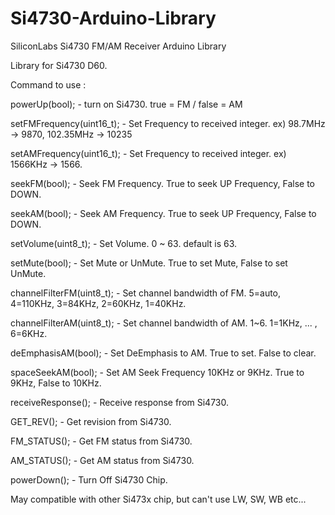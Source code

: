 # Si4730-Arduino-Library
SiliconLabs Si4730 FM/AM Receiver Arduino Library

Library for Si4730 D60.




Command to use : 


powerUp(bool); - turn on Si4730.  true = FM  /  false = AM

setFMFrequency(uint16_t); - Set Frequency to received integer. ex) 98.7MHz -> 9870, 102.35MHz -> 10235

setAMFrequency(uint16_t); - Set Frequency to received integer. ex) 1566KHz -> 1566.

seekFM(bool); - Seek FM Frequency.  True to seek UP Frequency, False to DOWN.

seekAM(bool); - Seek AM Frequency.  True to seek UP Frequency, False to DOWN.

setVolume(uint8_t); - Set Volume. 0 ~ 63. default is 63.

setMute(bool); - Set Mute or UnMute.  True to set Mute, False to set UnMute.

channelFilterFM(uint8_t); - Set channel bandwidth of FM. 5=auto, 4=110KHz, 3=84KHz, 2=60KHz, 1=40KHz.

channelFilterAM(uint8_t); - Set channel bandwidth of AM. 1~6. 1=1KHz, ... , 6=6KHz.

deEmphasisAM(bool); - Set DeEmphasis to AM. True to set. False to clear.

spaceSeekAM(bool); - Set AM Seek Frequency 10KHz or 9KHz. True to 9KHz, False to 10KHz.

receiveResponse(); - Receive response from Si4730.

GET_REV(); - Get revision from Si4730.

FM_STATUS(); - Get FM status from Si4730. 

AM_STATUS(); - Get AM status from Si4730.

powerDown(); - Turn Off Si4730 Chip. 



May compatible with other Si473x chip, but can't use LW, SW, WB etc...
